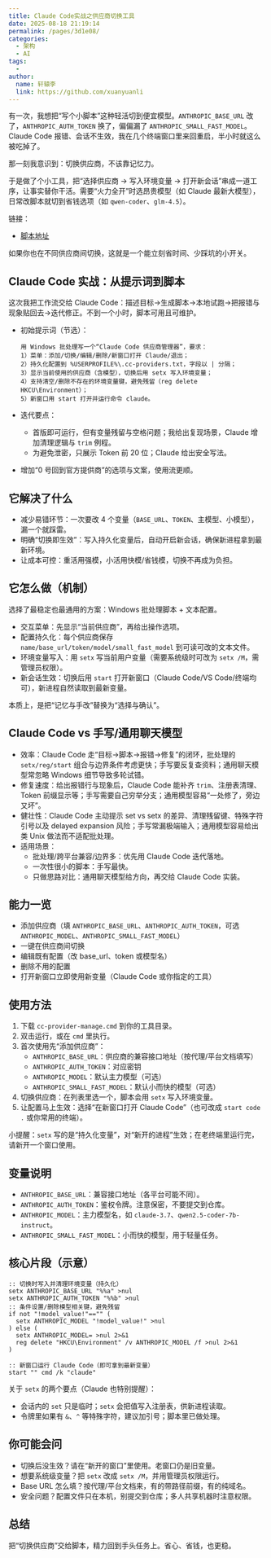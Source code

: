 ```yaml
---
title: Claude Code实战之供应商切换工具
date: 2025-08-18 21:19:14
permalink: /pages/3d1e08/
categories:
  - 架构
  - AI
tags:
  - 
author: 
  name: 轩辕李
  link: https://github.com/xuanyuanli
---
```

有一次，我想把“写个小脚本”这种轻活切到便宜模型。`ANTHROPIC_BASE_URL` 改了，`ANTHROPIC_AUTH_TOKEN` 换了，偏偏漏了 `ANTHROPIC_SMALL_FAST_MODEL`。Claude Code 报错、会话不生效，我在几个终端窗口里来回重启，半小时就这么被吃掉了。

那一刻我意识到：切换供应商，不该靠记忆力。

于是做了个小工具，把“选择供应商 → 写入环境变量 → 打开新会话”串成一道工序，让事实替你干活。需要“火力全开”时选昂贵模型（如 Claude 最新大模型），日常改脚本就切到省钱选项（如 `qwen-coder`、`glm-4.5`）。

<!-- more -->

链接：
- [脚本地址](https://github.com/xuanyuanli/blog/blob/main/docs/.vuepress/public/scripts/cc-provider-manage.cmd)

如果你也在不同供应商间切换，这就是一个能立刻省时间、少踩坑的小开关。

## Claude Code 实战：从提示词到脚本

这次我把工作流交给 Claude Code：描述目标→生成脚本→本地试跑→把报错与现象贴回去→迭代修正。不到一个小时，脚本可用且可维护。

- 初始提示词（节选）：
  ```text
  用 Windows 批处理写一个“Claude Code 供应商管理器”，要求：
  1）菜单：添加/切换/编辑/删除/新窗口打开 Claude/退出；
  2）持久化配置到 %USERPROFILE%\.cc-providers.txt，字段以 | 分隔；
  3）显示当前使用的供应商（含模型），切换后用 setx 写入环境变量；
  4）支持清空/删除不存在的环境变量键，避免残留（reg delete HKCU\Environment）；
  5）新窗口用 start 打开并运行命令 claude。
  ```

- 迭代要点：
  - 首版即可运行，但有变量残留与空格问题；我给出复现场景，Claude 增加清理逻辑与 `trim` 例程。
  - 为避免泄密，只展示 Token 前 20 位；Claude 给出安全写法。
- 增加“0 号回到官方提供商”的选项与文案，使用流更顺。

## 它解决了什么

- 减少易错环节：一次要改 4 个变量（`BASE_URL`、`TOKEN`、主模型、小模型），漏一个就踩雷。
- 明确“切换即生效”：写入持久化变量后，自动开启新会话，确保新进程拿到最新环境。
- 让成本可控：重活用强模，小活用快模/省钱模，切换不再成为负担。

## 它怎么做（机制）

选择了最稳定也最通用的方案：Windows 批处理脚本 + 文本配置。

- 交互菜单：先显示“当前供应商”，再给出操作选项。
- 配置持久化：每个供应商保存 `name/base_url/token/model/small_fast_model` 到可读可改的文本文件。
- 环境变量写入：用 `setx` 写当前用户变量（需要系统级时可改为 `setx /M`，需管理员权限）。
- 新会话生效：切换后用 `start` 打开新窗口（Claude Code/VS Code/终端均可），新进程自然读取到最新变量。

本质上，是把“记忆与手改”替换为“选择与确认”。

## Claude Code vs 手写/通用聊天模型

- 效率：Claude Code 走“目标→脚本→报错→修复”的闭环，批处理的 `setx/reg/start` 组合与边界条件考虑更快；手写要反复查资料；通用聊天模型常忽略 Windows 细节导致多轮试错。
- 修复速度：给出报错行与现象后，Claude Code 能补齐 `trim`、注册表清理、Token 前缀显示等；手写需要自己穷举分支；通用模型容易“一处修了，旁边又坏”。
- 健壮性：Claude Code 主动提示 set vs setx 的差异、清理残留键、特殊字符引号以及 delayed expansion 风险；手写常漏极端输入；通用模型容易给出类 Unix 做法而不适配批处理。
- 适用场景：
  - 批处理/跨平台兼容/边界多：优先用 Claude Code 迭代落地。
  - 一次性很小的脚本：手写最快。
  - 只做思路对比：通用聊天模型给方向，再交给 Claude Code 实装。

## 能力一览

- 添加供应商（填 `ANTHROPIC_BASE_URL`、`ANTHROPIC_AUTH_TOKEN`，可选 `ANTHROPIC_MODEL`、`ANTHROPIC_SMALL_FAST_MODEL`）
- 一键在供应商间切换
- 编辑既有配置（改 base_url、token 或模型名）
- 删除不用的配置
- 打开新窗口立即使用新变量（Claude Code 或你指定的工具）

## 使用方法

1. 下载 `cc-provider-manage.cmd` 到你的工具目录。
2. 双击运行，或在 `cmd` 里执行。
3. 首次使用先“添加供应商”：
   - `ANTHROPIC_BASE_URL`：供应商的兼容接口地址（按代理/平台文档填写）
   - `ANTHROPIC_AUTH_TOKEN`：对应密钥
   - `ANTHROPIC_MODEL`：默认主力模型（可选）
   - `ANTHROPIC_SMALL_FAST_MODEL`：默认小而快的模型（可选）
4. 切换供应商：在列表里选一个，脚本会用 `setx` 写入环境变量。
5. 让配置马上生效：选择“在新窗口打开 Claude Code”（也可改成 `start code .` 或你常用的终端）。

小提醒：`setx` 写的是“持久化变量”，对“新开的进程”生效；在老终端里运行完，请新开一个窗口使用。

## 变量说明

- `ANTHROPIC_BASE_URL`：兼容接口地址（各平台可能不同）。
- `ANTHROPIC_AUTH_TOKEN`：鉴权令牌。注意保密，不要提交到仓库。
- `ANTHROPIC_MODEL`：主力模型名，如 `claude-3.7`、`qwen2.5-coder-7b-instruct`。
- `ANTHROPIC_SMALL_FAST_MODEL`：小而快的模型，用于轻量任务。

## 核心片段（示意）

```
:: 切换时写入并清理环境变量（持久化）
setx ANTHROPIC_BASE_URL "%%a" >nul
setx ANTHROPIC_AUTH_TOKEN "%%b" >nul
:: 条件设置/删除模型相关键，避免残留
if not "!model_value!"=="" (
  setx ANTHROPIC_MODEL "!model_value!" >nul
) else (
  setx ANTHROPIC_MODEL= >nul 2>&1
  reg delete "HKCU\Environment" /v ANTHROPIC_MODEL /f >nul 2>&1
)

:: 新窗口运行 Claude Code（即可拿到最新变量）
start "" cmd /k "claude"
```

关于 `setx` 的两个要点（Claude 也特别提醒）：
- 会话内的 `set` 只是临时；`setx` 会把值写入注册表，供新进程读取。
- 令牌里如果有 `&`、`^` 等特殊字符，建议加引号；脚本里已做处理。

## 你可能会问

- 切换后没生效？请在“新开的窗口”里使用。老窗口仍是旧变量。
- 想要系统级变量？把 `setx` 改成 `setx /M`，并用管理员权限运行。
- Base URL 怎么填？按代理/平台文档来，有的带路径前缀，有的纯域名。
- 安全问题？配置文件只在本机，别提交到仓库；多人共享机器时注意权限。

## 总结
把“切换供应商”交给脚本，精力回到手头任务上。省心、省钱，也更稳。
